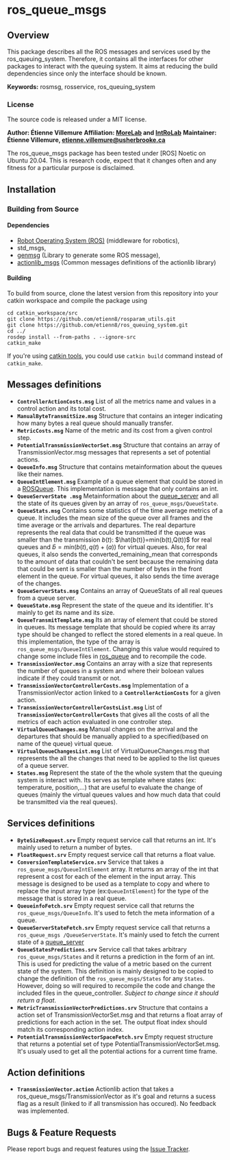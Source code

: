 # ros_queue_msgs

## Overview

This package describes all the ROS messages and services used by the ros_queuing_system. Therefore, it contains all the interfaces for other packages to interact with the queuing system. It aims at reducing the build dependencies since only the interface should be known.

**Keywords:** rosmsg, rosservice, ros_queuing_system

### License

The source code is released under a MIT license.

**Author: Étienne Villemure**
**Affiliation: [MoreLab](https://morelab.ca/) and [IntRoLab](https://introlab.3it.usherbrooke.ca/mediawiki-introlab/index.php/Main_Page)**
**Maintainer: Étienne Villemure, etienne.villemure@usherbrooke.ca**

The ros_queue_msgs package has been tested under [ROS] Noetic on Ubuntu 20.04.
This is research code, expect that it changes often and any fitness for a particular purpose is disclaimed.

## Installation

### Building from Source

#### Dependencies

- [Robot Operating System (ROS)](http://wiki.ros.org) (middleware for robotics),
- std_msgs,
- [genmsg](http://wiki.ros.org/genmsg) (Library to generate some ROS message),
- [actionlib_msgs](http://wiki.ros.org/actionlib_msgs) (Common messages definitions of the actionlib library)

#### Building

To build from source, clone the latest version from this repository into your catkin workspace and compile the package using

	cd catkin_workspace/src
	git clone https://github.com/etienn8/rosparam_utils.git
	git clone https://github.com/etienn8/ros_queuing_system.git
	cd ../
	rosdep install --from-paths . --ignore-src
	catkin_make

If you're using [catkin tools](https://catkin-tools.readthedocs.io/en/latest/installing.html), you could use `catkin build` command instead of `catkin_make`.

## Messages definitions
* **`ControllerActionCosts.msg`**
	List of all the metrics name and values in a control action and its total cost.
* **`ManualByteTransmitSize.msg`**
	Structure that contains an integer indicating how many bytes a real queue should manually transfer.
* **`MetricCosts.msg`**
	Name of the metric and its cost from a given control step.
* **`PotentialTransmissionVectorSet.msg`**
	Structure that contains an array of TransmissionVector.msg messages that represents a set of potential actions.
* **`QueueInfo.msg`**
	Structure  that contains metainformation about the queues like their names.
* **`QueueIntElement.msg`**
	Example of a queue element that could be stored in a [ROSQueue](https://github.com/etienn8/ros_queuing_system/tree/main/ros_queue). This implementation is message that only contains an int.
* **`QueueServerState .msg`**
	Metainformation about the [queue_server](https://github.com/etienn8/ros_queuing_system/tree/main/queue_server) and all the state of its queues given by an array of `ros_queue_msgs/QueueState`. 
* **`QueueStats.msg`**
	Contains some statistics of the time average metrics of a queue. It includes the mean size of the queue over all frames and the time average or the arrivals and departures. The real departure represents the real data that could be transmitted if the queue was smaller than the transmission $`b(t)`$: $`\hat{b(t)}=min(b(t),Q(t))`$ for real queues and $`\hat{b}=min(b(t),q(t)+(a))`$ for virtual queues. Also, for real queues, it also sends the converted_remaining_mean that corresponds to the amount of data that couldn't be sent because the remaining data that could be sent is smaller than the number of bytes in the front element in the queue. For virtual queues, it also sends the time average of the changes.
* **`QueueServerStats.msg`**
	Contains an array of QueueStats of all real queues from a queue server.
* **`QueueState.msg`**
	Represent the state of the queue and its identifier. It's mainly to get its name and its size.
* **`QueueTransmitTemplate.msg`**
	Its an array of element that could be stored in queues. Its message template that should be copied where its array type should be changed to reflect the stored elements in a real queue. In this implementation, the type of the array is  `ros_queue_msgs/QueueIntElement`. Changing this value would required to change some include files in [ros_queue](https://github.com/etienn8/ros_queuing_system/tree/main/ros_queue) and to recompile the code.
* **`TransmissionVector.msg`**
	Contains an array with a size that represents the number of queues in a system and where their boloean values indicate if they could transmit or not.
* **`TransmissionVectorControllerCosts.msg`**
	Implementation of a TransmissionVector action linked to a **`ControllerActionCosts`** for a given action.
* **`TransmissionVectorControllerCostsList.msg`**
	List of **`TransmissionVectorControllerCosts`** that gives all the costs of all the metrics of each action evaluated in one controller step.
* **`VirtualQueueChanges.msg`**
	Manual changes on the arrival and the departures that should be manually applied to a specified(based on name of the queue) virtual queue.
* **`VirtualQueueChangesList.msg`**
	List of VirtualQueueChanges.msg that represents the all the changes that need to be applied to the list queues of a queue server.
* **`States.msg`**
	Represent the state of the the whole system that the queuing system is interact with. Its serves as template where states (ex: temperature, position,...) that are useful to evaluate the change of queues (mainly the virtual queues values and how much data that could be transmitted via the real queues). 
	
## Services definitions

* **`ByteSizeRequest.srv`**
	Empty request service call that returns an int. It's mainly used to return a number of bytes. 
* **`FloatRequest.srv`**
	Empty request service call that returns a float value. 
* **`ConversionTemplateService.srv`**
	Service that takes a `ros_queue_msgs/QueueIntElement` array. It returns an array of the int that represent a cost for each of the element in the input array. This message is designed to be used as a template to copy and where to replace the input array type (ex:`QueueIntElement`) for the type of the message that is stored in a real queue.
* **`QueueinfoFetch.srv`**
	Empty request service call that returns the `ros_queue_msgs/QueueInfo`. It's used to fetch the meta information of a queue. 
* **`QueueServerStateFetch.srv`**
	Empty request service call that returns a `ros_queue_msgs /QueueServerState`. It's mainly used to fetch the current state of a [queue_server](https://github.com/etienn8/ros_queuing_system/tree/main/ros_queue)
* **`QueueStatesPredictions.srv`**
	Service call that takes arbitrary `ros_queue_msgs/States` and it returns a prediction in the form of an int. This is used for predicting the value of a metric based on the current state of the system. This definition is mainly designed to be copied to change the definition of the `ros_queue_msgs/States` for any `States`. However, doing so will required to recompile the code and change the included files in the queue_controller. *Subject to change since it should return a float*. 
* **`MetricTransmissionVectorPredictions.srv`**
	Structure that contains a action set of TransmissionVectorSet.msg and that returns a float array of predictions for each action in the set. The output float index should match its corresponding action index.
* **`PotentialTransmissionVectorSpaceFetch.srv`**
	Empty request structure that returns a potential set of type PotentialTransmissionVectorSet.msg. It's usualy used to get all the potential actions for a current time frame.
	
## Action definitions
* **`TransmissionVector.action`**
	Actionlib action that takes a ros_queue_msgs/TransmissionVector as it's goal and returns a sucess flag as a result (linked to if all transmission has occured). No feedback was implemented.


## Bugs & Feature Requests

Please report bugs and request features using the [Issue Tracker](https://github.com/etienn8/ros_queuing_system/issues).
